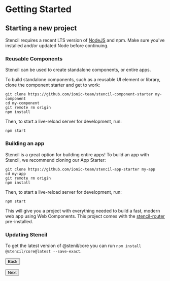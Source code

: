 <h1 id="getting-started">Getting Started</h1>
<h2 id="starting-a-new-project">Starting a new project</h2>
<p>Stencil requires a recent LTS version of <a href="https://nodejs.org/">NodeJS</a> and npm. Make sure you&#39;ve installed and/or updated Node before continuing.</p>
<h3 id="reusable-components">Reusable Components</h3>
<p>Stencil can be used to create standalone components, or entire apps.</p>
<p>To build standalone components, such as a reusable UI element or library, clone the component starter and get to work:</p>
<pre><code class="lang-bash">git <span class="hljs-keyword">clone</span> <span class="hljs-title">https</span>://github.com/ionic-team/stencil-component-starter my-component
cd my-component
git remote rm origin
npm install
</code></pre>
<p>Then, to start a live-reload server for development, run:</p>
<pre><code class="lang-bash"><span class="hljs-built_in">npm</span> start
</code></pre>
<h3 id="building-an-app">Building an app</h3>
<p>Stencil is a great option for building entire apps! To build an app with Stencil, we recommend cloning our App Starter:</p>
<pre><code class="lang-bash">git clone https:<span class="hljs-comment">//github.com/ionic-team/stencil-app-starter my-app</span>
<span class="hljs-keyword">cd</span> my-<span class="hljs-keyword">app</span>
git remote <span class="hljs-keyword">rm</span> origin
npm install
</code></pre>
<p>Then, to start a live-reload server for development, run:</p>
<pre><code class="lang-bash"><span class="hljs-built_in">npm</span> start
</code></pre>
<p>This will give you a project with everything needed to build a fast, modern web app using Web Components. This project comes with the <a href="/docs/routing">stencil-router</a> pre-installed.</p>
<h3 id="updating-stencil">Updating Stencil</h3>
<p>To get the latest version of @stenil/core you can run <code>npm install @stencil/core@latest --save-exact</code>. </p>
<p><stencil-route-link url="/docs/intro" router="#router" custom="true">
  <button class="backButton">
    Back
  </button>
</stencil-route-link></p>
<p><stencil-route-link url="/docs/my-first-component" custom="true">
  <button class="nextButton">
    Next
  </button>
</stencil-route-link></p>
